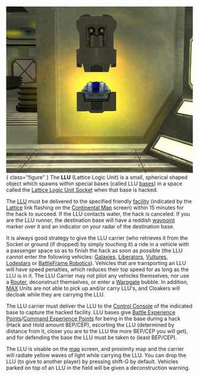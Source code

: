 ![](../images/LLU.jpg){ class="figure" } The **LLU** (Lattice Logic Unit) is a
small, spherical shaped object which spawns within special bases (called LLU
[bases](../locations/Facilities.md)) in a space called the
[Lattice Logic Unit Socket](../locations/Lattice_Logic_Unit_Socket.md) when that
base is hacked.

The [LLU](Lattice_Logic_Unit.md) must be delivered to the specified friendly
[facility](../locations/Facilities.md) (indicated by the [Lattice](Lattice.md)
link flashing on the [Continental Map](../etc/Continental_Map.md) screen) within
15 minutes for the hack to succeed. If the LLU contacts water, the hack is
canceled. If you are the LLU runner, the destination base will have a reddish
[waypoint](Waypoint.md) marker over it and an indicator on your radar of the
destination base.

It is always good strategy to give the LLU carrier (who retrieves it from the
Socket or ground (if dropped) by simply touching it) a ride in a vehicle with a
passenger space so as to finish the hack as soon as possible (the LLU cannot
enter the following vehicles: [Galaxies](../vehicles/Galaxy.md),
[Liberators](../vehicles/Liberator.md), [Vultures](../vehicles/Vulture.md),
[Lodestars](../vehicles/Lodestar.md) or
[BattleFrame Robotics](../vehicles/BattleFrame_Robotics.md)). Vehicles that are
transporting an LLU will have speed penalties, which reduces their top speed for
as long as the LLU is in it. The LLU Carrier may not pilot any vehicles
themselves, nor use a [Router](../vehicles/Router.md), deconstruct themselves,
or enter a [Warpgate](../locations/Warpgate.md) bubble. In addition,
[MAX](../armor/Mechanized_Assault_Exo-Suit.md) Units are not able to pick up
and/or carry LLU's, and Cloakers will decloak while they are carrying the LLU.

The LLU carrier must deliver the LLU to the
[Control Console](../locations/Control_Console.md) of the indicated base to
capture the hacked facility. LLU bases give
[Battle Experience Points](Battle_Experience_Points.md)/[Command Experience Points](Command_Experience_Points.md)
for being in the base during a hack (Hack and Hold amount BEP/CEP), escorting
the LLU (determined by distance from it, closer you are to the LLU the more
BEP/CEP you will get), and for defending the base the LLU must be taken to
(least BEP/CEP).

The LLU is visable on the [map](../etc/Continental_Map.md) screen, and proximity
map and the carrier will radiate yellow waves of light while carrying the LLU.
You can drop the LLU (to give to another player) by pressing shift-G by default.
Vehicles parked on top of an LLU in the field will be given a deconstruction
warning.
